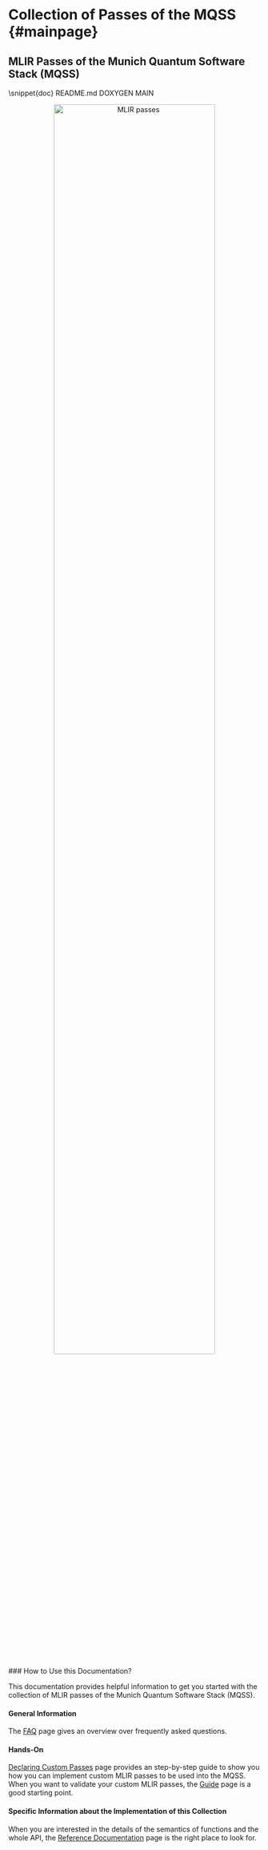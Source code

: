 # Collection of Passes of the MQSS {#mainpage}

<!-- IMPORTANT: Keep the line above as the first line and do not remove the label above. -->
<!----------------------------------------------------------------------------
Copyright 2024 Munich Quantum Software Stack Project

Licensed under the Apache License, Version 2.0 with LLVM Exceptions (the
"License"); you may not use this file except in compliance with the License.
You may obtain a copy of the License at

TODO: URL LICENSE

Unless required by applicable law or agreed to in writing, software
distributed under the License is distributed on an "AS IS" BASIS, WITHOUT
WARRANTIES OR CONDITIONS OF ANY KIND, either express or implied. See the
License for the specific language governing permissions and limitations under
the License.

SPDX-License-Identifier: Apache-2.0 WITH LLVM-exception
-------------------------------------------------------------------------- -->

<!-- The label is needed to set this page as the main page in Doxygen. -->
<!-- This file is a static page and included in the CMakeLists.txt file. -->

## MLIR Passes of the Munich Quantum Software Stack (MQSS)

<!-- Include the content of README.md between the pair of markers DOXYGEN MAIN. -->

\snippet{doc} README.md DOXYGEN MAIN

<div align="center">
  <img class="mlir-passes" alt="MLIR passes" src="mlir-passes.png" width=80%>
</div>
### How to Use this Documentation?

This documentation provides helpful information to get you started with the collection of MLIR passes of the Munich Quantum Software Stack (MQSS).

#### General Information

The [FAQ](faq.md) page gives an overview over frequently asked questions. 

#### Hands-On

[Declaring Custom Passes](templates.md) page provides an step-by-step guide to show you how you can implement custom MLIR passes to be used into the MQSS. When you want to validate your custom MLIR passes, the [Guide](guide.md) page is a good starting point.

#### Specific Information about the Implementation of this Collection

When you are interested in the details of the semantics of functions and the whole API, the
[Reference Documentation](files.html) page is the right place to look for.
